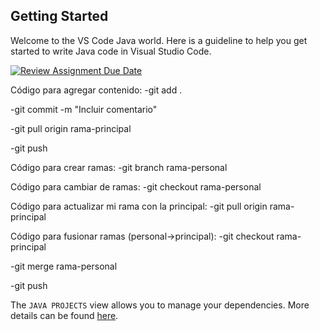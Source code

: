 ## Getting Started

Welcome to the VS Code Java world. Here is a guideline to help you get started to write Java code in Visual Studio Code.

[![Review Assignment Due Date](https://classroom.github.com/assets/deadline-readme-button-24ddc0f5d75046c5622901739e7c5dd533143b0c8e959d652212380cedb1ea36.svg)](https://classroom.github.com/a/kzJEz5Sa)

Código para agregar contenido:
-git add .

-git commit -m "Incluir comentario"

-git pull origin rama-principal

-git push


Código para crear ramas:
-git branch rama-personal


Código para cambiar de ramas: 
-git checkout rama-personal


Código para actualizar mi rama con la principal:
-git pull origin rama-principal


Código para fusionar ramas (personal->principal):
-git checkout rama-principal

-git merge rama-personal

-git push


The `JAVA PROJECTS` view allows you to manage your dependencies. More details can be found [here](https://github.com/microsoft/vscode-java-dependency#manage-dependencies).
